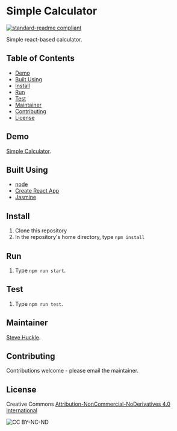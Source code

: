 # Simple Calculator

[![standard-readme compliant](https://img.shields.io/badge/readme%20style-standard-brightgreen.svg?style=flat-square)](https://github.com/RichardLitt/standard-readme)

Simple react-based calculator.

## Table of Contents

- [Demo](#demo)
- [Built Using](#built-using)  
- [Install](#install)
- [Run](#run)  
- [Test](#test)  
- [Maintainer](#maintainer)
- [Contributing](#contributing)
- [License](#license)

## Demo

[Simple Calculator](https://glowkeeper.github.io/simple-calculator).

## Built Using

- [node](https://nodejs.org/en/)
- [Create React App](https://reactjs.org/)
- [Jasmine](https://jasmine.github.io/)

## Install

1. Clone this repository
2. In the repository's home directory, type `npm install`

## Run

1. Type `npm run start`.

## Test

1. Type `npm run test`.

## Maintainer

[Steve Huckle](https://glowkeeper.github.io/).

## Contributing

Contributions welcome - please email the maintainer.

## License

Creative Commons [Attribution-NonCommercial-NoDerivatives 4.0 International](https://creativecommons.org/licenses/by-nc-nd/4.0/)

![CC BY-NC-ND](https://licensebuttons.net/l/by-nc-nd/3.0/88x31.png)
